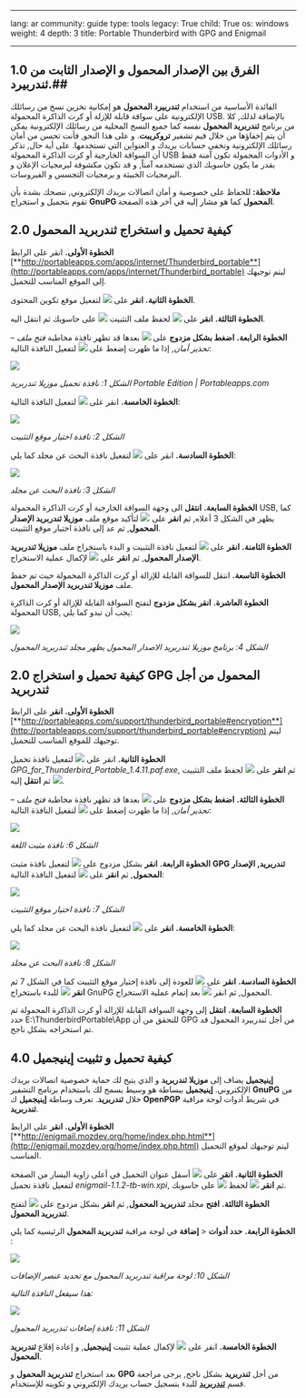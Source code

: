 

---

lang: ar
community: guide
type: tools
legacy: True
child: True
os: windows
weight: 4
depth: 3
title: Portable Thunderbird with GPG and Enigmail

---

## 1.0	الفرق بين الإصدار المحمول و الإصدار الثابت من ثندربيرد.##

الفائدة الأساسية من استخدام **ثندربيرد المحمول** هو إمكانية تخزين نسخ من رسائلك الإلكترونية على سواقة قابلة للإزلة أو كرت الذاكرة المحمولة USB. بالإضافة لذلك, كلا من برنامج **ثندربريد المحمول** نفسه كما جميع النسخ المحلية من رسائلك الإلكترونية يمكن أن يتم إخفاؤها من خلال قيم تشفير **تروكريبت**. و على هذا النحو, فأنت تحسن من أمان رسائلك الإلكترونية وتخفي حسابات بريدك و العنواين التي تستخدمها. على أية حال, تذكر أن السواقة الخارجية أو كرت الذاكرة المحمولة USB و الأدوات المحمولة تكون آمنة فقط بقدر ما يكون حاسوبك الذي تستخدمه آمناً, و قد تكون مكشوفة لبرمجيات الإعلان و البرمجيات الخبيثة و برمجيات التجسس و الفيروسات.

**ملاحظة:** للحفاظ على خصوصية و أمان اتصالات بريدك الإلكتروني, ننصحك بشدة بأن تقوم بتحميل و استخراج **GnuPG المحمول** كما هو مشار إليه في آخر هذه الصفحة.

## 2.0 كيفية تحميل و استخراج ثندربريد المحمول ##

**الخطوة الأولى.** انقر على الرابط  [**http://portableapps.com/apps/internet/Thunderbird_portable**](http://portableapps.com/apps/internet/Thunderbird_portable) ليتم توجيهك إلى الموقع المناسب للتحميل.

**الخطوة الثانية.** **انقر** على ![](/sbox/screen/thunderbirdportable-en/01.png) لتفعيل موقع تكوين المحتوى.

**الخطوة الثالثة.** **انقر** على ![](/sbox/screen/thunderbirdportable-en/02.png) لحفظ ملف التثبيت ![](/sbox/screen/thunderbirdportable-en/03.png) على حاسوبك ثم انتقل اليه.

**الخطوة الرابعة.** **اضغط بشكل مزدوج** على ![](/sbox/screen/thunderbirdportable-en/03.png) بعدها قد تظهر نافذة مخاطبة *فتح ملف – تحذير أمان*, إذا ما ظهرت إضغط على ![](/sbox/screen/thunderbirdportable-en/04.png) لتفعيل النافذة التالية:

![](/sbox/screen/thunderbirdportable-en/05.png)

*الشكل 1: نافذة تحميل موزيلا ثندربريد Portable Edition | Portableapps.com*

**الخطوة الخامسة.** انقر على ![](/sbox/screen/thunderbirdportable-en/06.png) لتفعيل النافذة التالية:

![](/sbox/screen/thunderbirdportable-en/07.png)

*الشكل 2: نافذة اختيار موقع التثبيت*

**الخطوة السادسة.** انقر على ![](/sbox/screen/thunderbirdportable-en/08.png) لتفعيل نافذة البحث عن مجلد كما يلي:

![](/sbox/screen/thunderbirdportable-en/09.png)

*الشكل 3: نافذة البحث عن مجلد*

**الخطوة السابعة.** **انتقل** الى وجهة السواقة الخارجية أو كرت الذاكرة المحمولة USB, كما يظهر في الشكل 3 أعلاه, ثم **انقر** على ![](/sbox/screen/thunderbirdportable-en/10.png) لتأكيد موقع ملف **موزيلا ثندربريد الإصدار المحمول**, ثم عد إلى نافذة اختيار موقع التثبيت.

**الخطوة الثامنة.** **انقر** على ![](/sbox/screen/thunderbirdportable-en/11.png) لتفعيل نافذة التثبيت و البدء باستخراج ملف **موزيلا ثندربريد الإصدار المحمول**, ثم **انقر** على ![](/sbox/screen/thunderbirdportable-en/12.png) لإكمال عملية الاستخراج.

**الخطوة التاسعة.** انتقل للسواقة القابلة للإزالة أو كرت الذاكرة المحمولة حيث تم حفظ ملف **موزيلا ثندربريد الإصدار المحمول**.

**الخطوة العاشرة.** **انقر بشكل مزدوج** لتفتح السواقة القابلة للإزالة أو كرت الذاكرة المحمولة USB, يجب أن تبدو كما يلي:

![](/sbox/screen/thunderbirdportable-en/13.png)

*الشكل 4: برنامج موزيلا ثندربريد الاصدار المحمول يظهر مجلد ثندربريد المحمول*

## 2.0	كيفية تحميل و استخراج GPG  المحمول من أجل ثندربريد ##

**الخطوة الأولى.** **انقر** على الرابط   [**http://portableapps.com/support/thunderbird_portable#encryption**](http://portableapps.com/support/thunderbird_portable#encryption) ليتم توجيهك للموقع المناسب للتحميل.

**الخطوة الثانية.** انقر على ![](/sbox/screen/thunderbirdportable-en/17.png) لتفعيل نافذة تحميل *GPG_for_Thunderbird_Portable_1.4.11.paf.exe*, ثم **انقر** على ![](/sbox/screen/thunderbirdportable-en/02.png) لحفظ ملف التثبيت ![](/sbox/screen/thunderbirdportable-en/18.png) ثم **انتقل** إليه.

**الخطوة الثالثة.** **اضغط بشكل مزدوج** على ![](/sbox/screen/thunderbirdportable-en/18.png) بعدها قد تظهر نافذة مخاطبة *فتح ملف – تحذير أمان*, إذا ما ظهرت إضغط على ![](/sbox/screen/thunderbirdportable-en/04.png) لتفعيل النافذة التالية:

![](/sbox/screen/thunderbirdportable-en/19.png)

*الشكل 6: نافذة مثبت اللغة*

**الخطوة الرابعة.** **انقر** بشكل مزدوج على ![](/sbox/screen/thunderbirdportable-en/10.png) لتفعيل نافذة مثبت **GPG ثندربريد, الإصدار المحمول**, ثم **انقر** على ![](/sbox/screen/thunderbirdportable-en/06.png) لتفعيل النافذة التالية:

![](/sbox/screen/thunderbirdportable-en/20.png)

*الشكل 7: نافذة اختيار موقع التثبيت*

**الخطوة الخامسة.** **انقر** على ![](/sbox/screen/thunderbirdportable-en/08.png) لتفعيل نافذة البحث عن مجلد كما يلي:

![](/sbox/screen/thunderbirdportable-en/21.png)

*الشكل 8: نافذة البحث عن مجلد*

**الخطوة السادسة.** **انقر** على ![](/sbox/screen/thunderbirdportable-en/10.png) للعودة إلى نافذة إختيار موقع التثبيت كما في الشكل 7 ثم **انقر** ![](/sbox/screen/thunderbirdportable-en/11.png) للبدء باستخراج GnuPG المحمول, ثم انقر ![](/sbox/screen/thunderbirdportable-en/12.png) بعد إتمام عملية الاستخراج.

**الخطوة السابعة.** **انتقل** إلى وجهة السواقة القابلة للإزالة أو كرت الذاكرة المحمولة ثم حدد E:\ThunderbirdPortable\App  للتحقق من أن GPG  من أجل ثندربيرد المحمول قد تم استخراجه بشكل ناجح.

## 4.0	كيفية تحميل و تثبيت إينيجميل ##

**إينيجميل** يضاف إلى **موزيلا ثندربريد** و الذي يتيح لك حماية خصوصية اتصالات بريدك الإلكتروني. **إينيجميل** ببساطة هو وسيط يسمح لك باستخدام برنامج التشفير **GnuPG** من خلال **ثندربريد**. تعرف وساطة **إينيجميل** ك **OpenPGP** في شريط أدوات لوحة مراقبة **ثندربريد**.

**الخطوة الأولى.** **انقر** على الرابط  [**http://enigmail.mozdev.org/home/index.php.html**](http://enigmail.mozdev.org/home/index.php.html) ليتم توجيهك لموقع التحميل المناسب.

**الخطوة الثانية.** **انقر** على ![](/sbox/screen/thunderbirdportable-en/24.png) أسفل عنوان التحميل في أعلى زاوية اليسار من الصفحة لتفعيل نافذة تحميل *enigmail-1.1.2-tb-win.xpi*, ثم **انقر** ![](/sbox/screen/thunderbirdportable-en/25.png) لحفظ ![](/sbox/screen/thunderbirdportable-en/26.png) على حاسوبك.

**الخطوة الثالثة.** **افتح** مجلد **ثندربريد المحمول**, ثم **انقر** بشكل مزدوج على ![](/sbox/screen/thunderbirdportable-en/14.png) لتفتح **ثندربريد المحمول**.

**الخطوة الرابعة.** **حدد أدوات** <  **إضافة** في لوحة مراقبة **ثندربريد المحمول** الرئيسية كما يلي :

![](/sbox/screen/thunderbirdportable-en/27.png)

*الشكل 10: لوحة مراقبة ثندربريد المحمول مع تحديد عنصر الإضافات*

*هذا سيفعل النافذة التالية:*

![](/sbox/screen/thunderbirdportable-en/28.png)

*الشكل 11: نافذة إضافات ثندربريد المحمول*

**الخطوة الخامسة.** انقر على ![](/sbox/screen/thunderbirdportable-en/29.png) لإكمال عملية تثبيت **إينيجميل**, و إعادة إقلاع **ثندربريد المحمول**.

بعد استخراج **ثندربريد المحمول** و **GPG** من أجل **ثندربريد** بشكل ناجح, يرجى مراجعة قسم [**ثندربريد**](thunderbird_main) للبدء بتسجيل حساب بريدك الإلكتروني و تكوينه للإستخدام.


